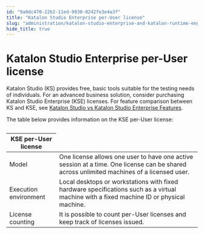 ```yaml
---
id: "9a0dc470-22b2-11ed-9930-0242fe3e4a3f"
title: "Katalon Studio Enterprise per-User license"
slug: "administration/katalon-studio-enterprise-and-katalon-runtime-engine-license/katalon-studio-enterprise-per-user-license"
hide_title: true
---
```


# <a id="id" class="anchor_top_offset"/><a id="ariaid-title1" class="anchor_top_offset"/>Katalon Studio Enterprise per-User license

<p xmlns="http://www.w3.org/1999/xhtml" className="p">Katalon Studio (KS) provides free, basic tools suitable for the   testing needs of individuals. For an advanced business solution,   consider purchasing Katalon Studio Enterprise (KSE) licenses. For   feature comparison between KS and KSE, see <a className="xref" href="/docs/administration/katalon-studio-enterprise-and-katalon-runtime-engine-license/katalon-studio-vs-katalon-studio-enterprise-features">Katalon     Studio vs Katalon Studio Enterprise Features</a>.</p> 
<p xmlns="http://www.w3.org/1999/xhtml" className="p">The table below provides information on the KSE per-User   license:</p> 
<table xmlns="http://www.w3.org/1999/xhtml" className="table"><caption /><colgroup><col /><col /></colgroup><thead className="thead"><tr className><th className="entry anchor_top_offset" id="id__entry__1" colSpan={2}>KSE per-User license</th></tr></thead><tbody className="tbody"><tr className><td className="entry" headers="id__entry__1 ">Model</td><td className="entry" headers="id__entry__1 ">One license allows one user to have one active session at a         time.          One license can be shared across unlimited machines of a licensed         user.</td></tr><tr className><td className="entry" headers="id__entry__1 ">Execution environment</td><td className="entry" headers="id__entry__1 ">Local desktops or workstations with fixed hardware         specifications such as a virtual machine with a fixed machine ID or         physical machine.</td></tr><tr className><td className="entry" headers="id__entry__1 ">License counting</td><td className="entry" headers="id__entry__1 ">It is possible to count per-User licenses and keep track of         licenses issued.</td></tr></tbody></table> 
